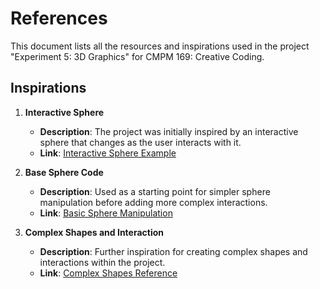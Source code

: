 # References

This document lists all the resources and inspirations used in the project "Experiment 5: 3D Graphics" for CMPM 169: Creative Coding.

## Inspirations

1. **Interactive Sphere**
   - **Description**: The project was initially inspired by an interactive sphere that changes as the user interacts with it.
   - **Link**: [Interactive Sphere Example](https://openprocessing.org/sketch/947521)

2. **Base Sphere Code**
   - **Description**: Used as a starting point for simpler sphere manipulation before adding more complex interactions.
   - **Link**: [Basic Sphere Manipulation](https://editor.p5js.org/amcc/sketches/FiN)

3. **Complex Shapes and Interaction**
   - **Description**: Further inspiration for creating complex shapes and interactions within the project.
   - **Link**: [Complex Shapes Reference](https://editor.p5js.org/nc2516/sketches/jUfOSXA5B)
